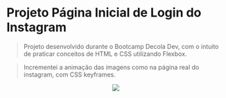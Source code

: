 # Projeto Página Inicial de Login do Instagram

> Projeto desenvolvido durante o Bootcamp Decola Dev, com o intuito de praticar conceitos de HTML e CSS utilizando Flexbox. 

> Incrementei a animação das imagens como na página real do instagram, com CSS keyframes.

<p align="center">
<img src="img/projeto.gif"/>
</p>